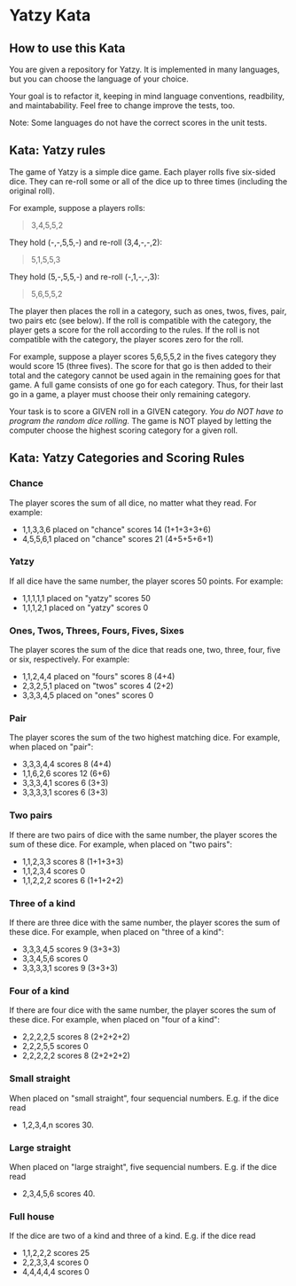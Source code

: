 # Yatzy Kata

## How to use this Kata

You are given a repository for Yatzy. It is implemented in many languages, but you can choose the language of your choice.

Your goal is to refactor it, keeping in mind language conventions, readbility, and maintabability. Feel free to change improve the tests, too.

Note: Some languages do not have the correct scores in the unit tests.

## Kata: Yatzy rules

The game of Yatzy is a simple dice game. Each player rolls five six-sided dice. They can re-roll some or all of the dice up to three times (including the original roll).

For example, suppose a players rolls:

> 3,4,5,5,2

They hold (-,-,5,5,-) and re-roll (3,4,-,-,2):

> 5,1,5,5,3

They hold (5,-,5,5,-) and re-roll (-,1,-,-,3):

> 5,6,5,5,2

The player then places the roll in a category, such as ones, twos, fives, pair, two pairs etc (see below). If the roll is compatible with the category, the player gets a score for the roll according to the rules. If the roll is not compatible with the category, the player scores zero for the roll.

For example, suppose a player scores 5,6,5,5,2 in the fives category they would score 15 (three fives). The score for that go is then added to their total and the category cannot be used again in the remaining goes for that game.
A full game consists of one go for each category. Thus, for their last go in a game, a player must choose their only remaining category.

Your task is to score a GIVEN roll in a GIVEN category.
*You do NOT have to program the random dice rolling.*
The game is NOT played by letting the computer choose the highest scoring category for a given roll.

## Kata: Yatzy Categories and Scoring Rules

### Chance

The player scores the sum of all dice, no matter what they read.
For example:
  
- 1,1,3,3,6 placed on "chance" scores 14 (1+1+3+3+6)
- 4,5,5,6,1 placed on "chance" scores 21 (4+5+5+6+1)  

### Yatzy

If all dice have the same number,
the player scores 50 points.
For example:
  
- 1,1,1,1,1 placed on "yatzy" scores 50
- 1,1,1,2,1 placed on "yatzy" scores 0

### Ones, Twos, Threes, Fours, Fives, Sixes

The player scores the sum of the dice that reads one, two, three, four, five or six, respectively.
For example:

- 1,1,2,4,4 placed on "fours" scores 8 (4+4)
- 2,3,2,5,1 placed on "twos" scores 4  (2+2)
- 3,3,3,4,5 placed on "ones" scores 0

### Pair

The player scores the sum of the two highest matching dice.
For example, when placed on "pair":
  
- 3,3,3,4,4 scores 8 (4+4)
- 1,1,6,2,6 scores 12 (6+6)
- 3,3,3,4,1 scores 6 (3+3)
- 3,3,3,3,1 scores 6 (3+3)

### Two pairs

If there are two pairs of dice with the same number, the player scores the sum of these dice.
For example, when placed on "two pairs":
  
- 1,1,2,3,3 scores 8 (1+1+3+3)
- 1,1,2,3,4 scores 0
- 1,1,2,2,2 scores 6 (1+1+2+2)

### Three of a kind

If there are three dice with the same number, the player scores the sum of these dice.
For example, when placed on "three of a kind":

- 3,3,3,4,5 scores 9 (3+3+3)
- 3,3,4,5,6 scores 0
- 3,3,3,3,1 scores 9 (3+3+3)

### Four of a kind

If there are four dice with the same number, the player scores the sum of these dice.
For example, when placed on "four of a kind":
  
- 2,2,2,2,5 scores 8 (2+2+2+2)
- 2,2,2,5,5 scores 0
- 2,2,2,2,2 scores 8 (2+2+2+2)

### Small straight

When placed on "small straight", four sequencial numbers. E.g. if the dice read

- 1,2,3,4,n scores 30.

### Large straight

When placed on "large straight", five sequencial numbers. E.g. if the dice read

- 2,3,4,5,6 scores 40.

### Full house

If the dice are two of a kind and three of a kind. E.g. if the dice read

- 1,1,2,2,2 scores 25
- 2,2,3,3,4 scores 0
- 4,4,4,4,4 scores 0
